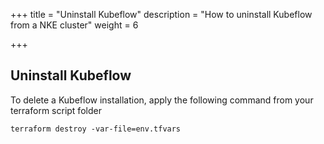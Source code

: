 +++
title = "Uninstall Kubeflow"
description = "How to uninstall Kubeflow from a NKE cluster"
weight = 6

+++

## Uninstall Kubeflow
To delete a Kubeflow installation, apply the following command from your terraform script folder

   ```
   terraform destroy -var-file=env.tfvars
   ```
